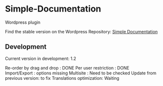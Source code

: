 Simple-Documentation
====================

Wordpress plugin

Find the stable version on the Wordpress Repository: [Simple Documentation](http://wordpress.org/plugins/client-documentation/)

## Development

Current version in development: 1.2

Re-order by drag and drop : DONE
Per user restriction : DONE
Import/Export : options missing
Multisite : Need to be checked
Update from previous version: to fix
Translations optimization: Waiting
